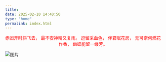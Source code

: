 ```yaml
---
title: 
date: 2025-02-10 14:40:50
type: "home"
permalink: index.html
---
```


<center>
<font face='KAI' color=red font-size=16>

赤团开时斜飞去，
最不安神晴又复雨。
逗留采血色，
伴君眠花房，
无可奈何燃花作香，
幽蝶能留一缕芳。

</font>
</center>

![图片](/images/Hutao.png)